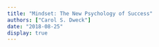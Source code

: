 ```yaml
---
title: "Mindset: The New Psychology of Success"
authors: ["Carol S. Dweck"]
date: "2018-08-25"
display: true
---
```


<!-- Your comments or review here -->
